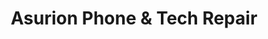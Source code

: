 ---
title: "Asurion Phone & Tech Repair"
url: /palm-coast/asurion-phone-und-tech-repair/
shop: Handy
---